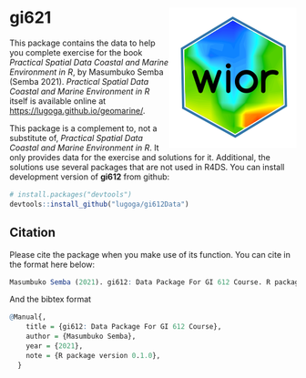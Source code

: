 
# gi621 <img src="man/graphics/wior.svg" align="right"/>

This package contains the data to help you complete exercise for the book *Practical Spatial Data Coastal and Marine Environment in R*, by Masumbuko Semba (Semba 2021). *Practical Spatial Data Coastal and Marine Environment in R* itself is available online at https://lugoga.github.io/geomarine/.

This package is a complement to, not a substitute of, *Practical Spatial Data Coastal and Marine Environment in R*. It only provides data for the exercise and solutions for it. Additional, the solutions use several packages that are not used in R4DS. You can install development version of **gi612** from github:

``` r
# install.packages("devtools")
devtools::install_github("lugoga/gi612Data")
```


## Citation

Please cite the package when you make use of its function. You can cite
in the format here below:


```r
Masumbuko Semba (2021). gi612: Data Package For GI 612 Course. R package version 0.1.0.
```

And the bibtex format

```r
@Manual{,
    title = {gi612: Data Package For GI 612 Course},
    author = {Masumbuko Semba},
    year = {2021},
    note = {R package version 0.1.0},
  }
```


